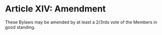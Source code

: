 # Article XIV: Amendment

These Bylaws may be amended by at least a 2/3rds vote of the Members in good standing.
